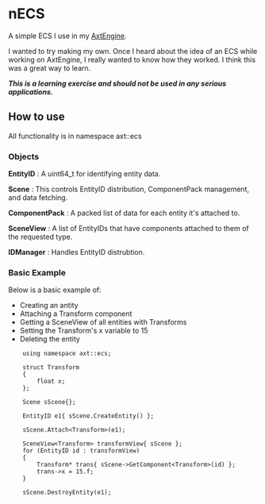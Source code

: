# nECS

A simple ECS I use in my [AxtEngine](https://github.com/dubtcs/AxtEngine).

I wanted to try making my own. Once I heard about the idea of an ECS while working on AxtEngine, I really wanted to know how they worked. I think this was a great way to learn.

***This is a learning exercise and should not be used in any serious applications.***

## How to use

All functionality is in namespace axt::ecs

### Objects

**EntityID** : A uint64_t for identifying entity data.

**Scene** : This controls EntityID distribution, ComponentPack management, and data fetching.

**ComponentPack** : A packed list of data for each entity it's attached to.

**SceneView** : A list of EntityIDs that have components attached to them of the requested type.

**IDManager** : Handles EntityID distrubtion.

### Basic Example

Below is a basic example of:

 - Creating an antity
 - Attaching a Transform component
 - Getting a SceneView of all entities with Transforms
 - Setting the Transform's x variable to 15
 - Deleting the entity

```
	using namespace axt::ecs;

	struct Transform
	{
		float x;
	};

	Scene sScene{};

	EntityID e1{ sScene.CreateEntity() };

	sScene.Attach<Transform>(e1);

	SceneView<Transform> transformView{ sScene };
	for (EntityID id : transformView)
	{
		Transform* trans{ sScene->GetComponent<Transform>(id) };
		trans->x = 15.f;
	}

	sScene.DestroyEntity(e1);
```
